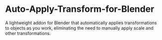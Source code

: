 # Auto-Apply-Transform-for-Blender
A lightweight addon for Blender that automatically applies transformations to objects as you work, eliminating the need to manually apply scale and other transformations.
